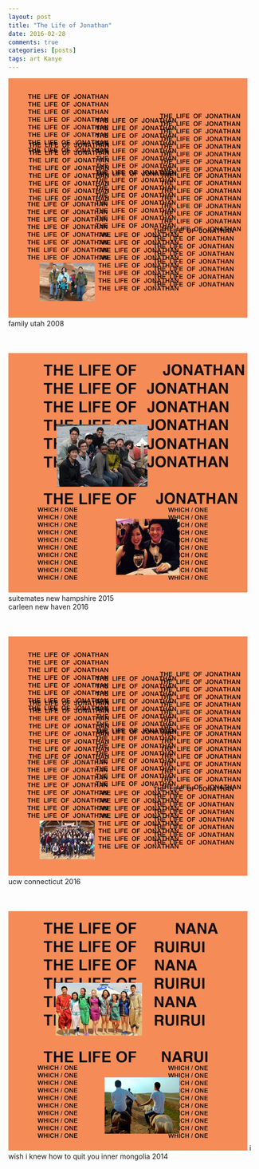 ```yaml
---
layout: post
title: "The Life of Jonathan"
date: 2016-02-28
comments: true
categories: [posts]
tags: art Kanye
---
```


<img src="/img/TLOJ1.png" style="max-width: auto">  
family utah 2008
<br><br><br><br>

<img src="/img/TLOJ.png" style="max-width: auto">  
suitemates new hampshire 2015 <br>carleen new haven 2016
<br><br><br><br>


<img src="/img/TLOJ2.png" style="max-width: auto">  
ucw connecticut 2016
<br><br><br><br>


<img src="/img/TLOnarui.png" style="max-width: auto">  
i wish i knew how to quit you inner mongolia 2014
